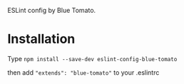 ESLint config by Blue Tomato.

# Installation
Type `npm install --save-dev eslint-config-blue-tomato`

then add `"extends": "blue-tomato"` to your .eslintrc
